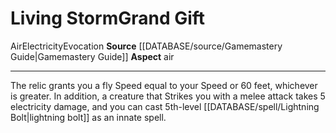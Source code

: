 ﻿---
element: Air
id: '6'
item_category: Relics
name: Living Storm
prerequisite: null
rarity: Common
rus_type_level: null
school: Evocation
source: '[[DATABASE/source/Gamemastery Guide|Gamemastery Guide]]'
trait:
- '[[DATABASE/trait/Air|Air]]'
- '[[DATABASE/trait/Electricity|Electricity]]'
- '[[DATABASE/trait/Evocation|Evocation]]'
type: Relic Grand Gift

---
# Living Storm<span class="item-type">Grand Gift</span>

<span class="item-trait">Air</span><span class="item-trait">Electricity</span><span class="item-trait">Evocation</span>
**Source** [[DATABASE/source/Gamemastery Guide|Gamemastery Guide]]
**Aspect** air

---
The relic grants you a fly Speed equal to your Speed or 60 feet, whichever is greater. In addition, a creature that Strikes you with a melee attack takes 5 electricity damage, and you can cast 5th-level [[DATABASE/spell/Lightning Bolt|lightning bolt]] as an innate spell.